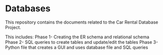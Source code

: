 # Databases

This repository contains the documents related to the Car Rental Database Project. 

This includes: 
Phase 1- Creating the ER schema and relational schema
Phase 2- SQL queries to create tables and update/edit the tables
Phase 3- Python file that creates a GUI and uses database file and SQL queries

